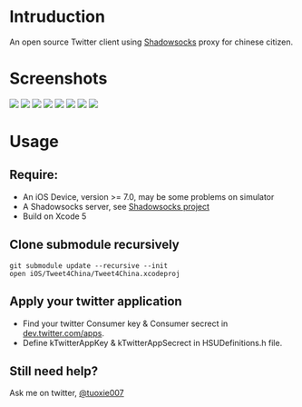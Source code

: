 # Intruduction

An open source Twitter client using [Shadowsocks](http://www.shadowsocks.com) proxy for chinese citizen.

# Screenshots

<img src="https://github.com/tuoxie007/Tweet4China2/raw/master/Screenshots/1.PNG" style="max-width: 320px;"/>
<img src="https://github.com/tuoxie007/Tweet4China2/raw/master/Screenshots/2.PNG" style="max-width: 320px;"/>
<img src="https://github.com/tuoxie007/Tweet4China2/raw/master/Screenshots/3.PNG" style="max-width: 320px;"/>
<img src="https://github.com/tuoxie007/Tweet4China2/raw/master/Screenshots/4.PNG" style="max-width: 320px;"/>
<img src="https://github.com/tuoxie007/Tweet4China2/raw/master/Screenshots/5.PNG" style="max-width: 320px;"/>
<img src="https://github.com/tuoxie007/Tweet4China2/raw/master/Screenshots/6.PNG" style="max-width: 320px;"/>
<img src="https://github.com/tuoxie007/Tweet4China2/raw/master/Screenshots/7.PNG" style="max-width: 320px;"/>
<img src="https://github.com/tuoxie007/Tweet4China2/raw/master/Screenshots/8.PNG" style="max-width: 320px;"/>

# Usage

## Require:
* An iOS Device, version >= 7.0, may be some problems on simulator
* A Shadowsocks server, see [Shadowsocks project](http://www.shadowsocks.com)
* Build on Xcode 5

## Clone submodule recursively

	git submodule update --recursive --init
	open iOS/Tweet4China/Tweet4China.xcodeproj

## Apply your twitter application

* Find your twitter Consumer key & Consumer secrect in [dev.twitter.com/apps](https://dev.twitter.com/apps).
* Define kTwitterAppKey & kTwitterAppSecrect in HSUDefinitions.h file.

## Still need help?

Ask me on twitter, [@tuoxie007](https://twitter.com/tuoxie007)